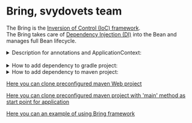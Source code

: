 # Bring, svydovets team
The Bring is the [Inversion of Control (IoC) framework](https://en.wikipedia.org/wiki/Inversion_of_control#:~:text=In%20software%20engineering%2C%20inversion%20of,control%20from%20a%20generic%20framework.).  
The Bring takes care of [Dependency Injection (DI)](https://en.wikipedia.org/wiki/Dependency_injection) into the Bean and manages full Bean lifecycle.

<details>
<summary> Description for annotations and ApplicationContext: </summary> 

<details>
<summary> @Configuration: </summary> 

**[@Configuration](https://github.com/maingroon/svydovets-bring/blob/master/src/main/java/com/bobocode/svydovets/annotation/Configuration.java)**
> This annotation is a marker that applicable to class and by this annotation the Bring is looking for beans configurations.
</details>
<details>
<summary> @Bean: </summary> 

**[@Bean](https://github.com/maingroon/svydovets-bring/blob/master/src/main/java/com/bobocode/svydovets/annotation/Bean.java)**
> This annotation is usually applicable to POJO that cannot be market as **[@Component](https://github.com/maingroon/svydovets-bring/blob/master/src/main/java/com/bobocode/svydovets/annotation/Component.java)**
> and in cases when we need to provide custom initialization for the POJO object.   
> **NOTE: CLASS HAVE TO CONTAIN EMPTY CONSTRUCTOR**
>
>> ### Example:
>> **Imagine that you have external library, and you want to pass to the Bring all the control of lifecycle of this POJO:**
>>> Step 1 -> Create the configuration class (class that is marked as **[@Configuration](https://github.com/maingroon/svydovets-bring/blob/master/src/main/java/com/bobocode/svydovets/annotation/Configuration.java)**)  
>>> ![bean_config](https://user-images.githubusercontent.com/55089853/180369044-7af2ffe2-fc35-4c95-a625-909702b92db6.png)
>>
>>> Step 2 -> Create the method that returns required POJO and mark this method as ***@Bean***  
>>> ![name_without_name](https://user-images.githubusercontent.com/55089853/180370309-98a8e083-d631-425f-beaf-900a9a34f767.png)  
>>> If you need to pass some unique name -> ***@Bean("bean_name")***  
@@ -25,34 +35,41 @@
>>
>>> Full class  
>>> ![bean_full](https://user-images.githubusercontent.com/55089853/180369802-cb99a79d-5a9f-414e-8d58-ab30d57fc246.png)
</details>
<details>
<summary> @Component: </summary> 

**[@Component](https://github.com/maingroon/svydovets-bring/blob/master/src/main/java/com/bobocode/svydovets/annotation/Component.java)**
> This annotation is applicable to class. The Bring will create a bean and will manage all lifecycle of this bean.  
> **NOTE: CLASS HAVE TO CONTAIN EMPTY CONSTRUCTOR**
>
>> ### Example:
>> Annotate class as **@Component**, in case presented on the picture below, the name for the bean will be
>> *"harryPotterQuoter"*  
>> ![component](https://user-images.githubusercontent.com/55089853/180456037-c38d2cc1-c59c-4c87-b028-122dc388b407.png)
>>
>> You can pass your custom name for bean. This is helpful in cases when tou have beans that implement one interface,
>> this works in conjunction with **[@Inject](https://github.com/maingroon/svydovets-bring/blob/master/src/main/java/com/bobocode/svydovets/annotation/Inject.java)**
>> annotation.
>> In the case on the picture below the bean name will be *"hp""*
>> ![component_name](https://user-images.githubusercontent.com/55089853/180457950-8b18416e-0f73-4fd4-af2c-b42d978e1ef9.png)
</details>
<details>
<summary> @Inject: </summary> 

**[@Inject](https://github.com/maingroon/svydovets-bring/blob/master/src/main/java/com/bobocode/svydovets/annotation/Inject.java)**
> This annotation makes [Dependency Injection (DI)](https://en.wikipedia.org/wiki/Dependency_injection) into bean.   
> This annotation applicable in classes that marked as *@Component* or if we create a bean (via *@Bean* annotation) for
> the class where we use it. You can mark by this annotation a field that is a bean or an interface that have realization
> that is marked as *@Component* or *@Bean* and the Bring-Bean-Container contains it, then the
> Bring will inject it. If Bring-Bean-Container doesn't have it -> the
> [NoSuchBeanDefinitionException](https://github.com/maingroon/svydovets-bring/blob/master/src/main/java/com/bobocode/svydovets/exception/NoSuchBeanDefinitionException.java)
> will be thrown. If an interface contains more than one realization, then the
> [NoUniqueBeanDefinitionException](https://github.com/maingroon/svydovets-bring/blob/master/src/main/java/com/bobocode/svydovets/exception/NoUniqueBeanDefinitionException.java)
> will be thrown.
>> ### Example:
>> ![quoter](https://user-images.githubusercontent.com/55089853/180592649-d162226e-1871-458a-a448-cda86ac68a6a.png)
>> ![quoter_r_1](https://user-images.githubusercontent.com/55089853/180594022-98e33b75-28ec-43fe-8df2-4d3abd7ed2af.png)
>> ![quoter_r_2](https://user-images.githubusercontent.com/55089853/180594024-98219402-ce96-4d1c-b8ae-f249abbe6ab2.png)
@@ -62,32 +79,113 @@
> be injected bean with this name'.
>> ### Example:
>> ![hp_injected_quoterpng](https://user-images.githubusercontent.com/55089853/180594031-483426c6-149c-47ee-a2df-051822a86fba.png)
</details>
<details>
<summary> Bring-Bean-Container: </summary>

## Bring-Bean-Container
> *Bring-Bean-Container* is a simple Map, that contains *bean name* and *Bean*, and persists in the ApplicationContext realization.
> The *Bring-Bean-Container* contains all beans for particular ApplicationContext realization.
</details>
<details>
<summary> ApplicationContext: </summary>

## Description for the [ApplicationContext](https://github.com/maingroon/svydovets-bring/blob/master/src/main/java/com/bobocode/svydovets/context/ApplicationContext.java):
> *The *ApplicationContext* is the main interface in the Bring. It has realizations for some configurations of bean
> lifecycle regulations and control. Nowadays, the Bring contains only AnnotationConfigurationApplicationContext but
> we are on the way of evolving and will add other ConfigurationApplicationContext (for instance XmlConfigurationApplicationContext).*
>
> Also, the ApplicationContext provides the methods that provide required beans:
> - *getBean(Class<T> beanType)* - provides bean by the bean type
> - *getBean(String beanName)* - provides bean by the bean name
> - *getBean(String beanName, Class<T> beanType)* - provides bean by the bean name and by the bean type
> - *getBeans(Class<?> beanType)* - provides beans by the bean type
>
</details>
</details>
<br>
<details>
<summary> How to add dependency to gradle project: </summary>
1. Add maven repository to your build.gradle.
```
repositories {
  mavenCentral()
  maven {
    url = uri("https://maven.pkg.github.com/maingroon/svydovets-bring")
    credentials {
            username = "your_email"
            password = "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"
        }
   }
}
```
2. Change *your_email* on your email from GitHub
3. Add dependency:
```
implementation 'com.svydovets:svydovets-bring-framework:0.0.1-SNAPSHOT'
```
</details>

<details>
<summary> How to add dependency to maven project: </summary>

1. Create in your .m2 (Windows example of this folder C:\Users\username.m2) folder setting.xml file. If the file is
   already exists go to point 2.
2. Add to the file:
```
<settings xmlns="http://maven.apache.org/SETTINGS/1.0.0"
          xmlns:xsi="http://www.w3.org/2001/XMLSchema-instance"
          xsi:schemaLocation="http://maven.apache.org/SETTINGS/1.0.0
                      http://maven.apache.org/xsd/settings-1.0.0.xsd">
<activeProfiles>
    <activeProfile>github</activeProfile>
</activeProfiles>
<profiles>
    <profile>
        <id>github</id>
        <repositories>
            <repository>
                <id>central</id>
                <url>https://repo1.maven.org/maven2</url>
            </repository>
            <repository>
                <id>github</id>
                <url>https://maven.pkg.github.com/maingroon/svydovets-bring</url>
                <snapshots>
                    <enabled>true</enabled>
                </snapshots>
            </repository>
        </repositories>
    </profile>
</profiles>
<servers>
    <server>
        <id>github</id>
        <username>your_github_email</username>
        <password>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</password>
    </server>
</servers>
</settings>             
```
3. Replace your_github_email in this file on your email from the GitHub account
4. Add dependency:
```
<dependency>
       <groupId>com.svydovets</groupId>
       <artifactId>svydovets-bring-framework</artifactId>
       <version>0.0.1-SNAPSHOT</version>
</dependency>
```
</details>

[Here you can clone preconfigured maven Web project](https://github.com/khshanovskyi/preconfiguredMavenPtojectForWebApplication)

[Here you can clone preconfigured maven project with 'main' method as start point for application](https://github.com/khshanovskyi/preconfiguredMavenProjectWitnMainStartPoint)

[Here you can an example of using Bring framework](https://github.com/khshanovskyi/bring-nasa-pictures)